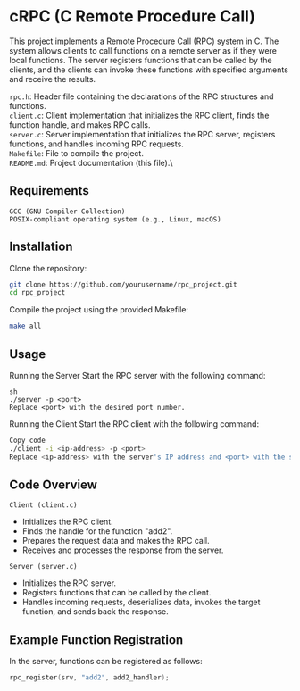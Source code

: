 # cRPC (C Remote Procedure Call)

This project implements a Remote Procedure Call (RPC) system in C. The system allows clients to call functions on a remote server as if they were local functions. The server registers functions that can be called by the clients, and the clients can invoke these functions with specified arguments and receive the results.

`rpc.h`: Header file containing the declarations of the RPC structures and functions.\
`client.c`: Client implementation that initializes the RPC client, finds the function handle, and makes RPC calls.\
`server.c`: Server implementation that initializes the RPC server, registers functions, and handles incoming RPC requests.\
`Makefile`: File to compile the project.\
`README.md`: Project documentation (this file).\

## Requirements
`GCC (GNU Compiler Collection)`\
`POSIX-compliant operating system (e.g., Linux, macOS)`

## Installation

Clone the repository:
```sh
git clone https://github.com/yourusername/rpc_project.git
cd rpc_project
```

Compile the project using the provided Makefile:
```sh
make all
```

## Usage
Running the Server
Start the RPC server with the following command:

```
sh
./server -p <port>
Replace <port> with the desired port number.
```

Running the Client
Start the RPC client with the following command:

```sh
Copy code
./client -i <ip-address> -p <port>
Replace <ip-address> with the server's IP address and <port> with the server's port number.
```

## Code Overview
`Client (client.c)`
- Initializes the RPC client.
- Finds the handle for the function "add2".
- Prepares the request data and makes the RPC call.
- Receives and processes the response from the server.

`Server (server.c)`
- Initializes the RPC server.
- Registers functions that can be called by the client.
- Handles incoming requests, deserializes data, invokes the target function, and sends back the response.

## Example Function Registration
In the server, functions can be registered as follows:

```c
rpc_register(srv, "add2", add2_handler);
```
